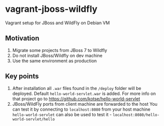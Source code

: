 # vagrant-jboss-wildfly
Vagrant setup for JBoss and WildFly on Debian VM

## Motivation

1. Migrate some projects from JBoss 7 to Wildfly
2. Do not install JBoss/Wildfly on dev machine
3. Use the same environment as production

## Key points

1. After installation all `.war` files found in the `/deploy` folder will be deployed. 
    Default `hello-world-servlet.war` is added. For more info on that project go to https://github.com/kotse/hello-world-servlet
2. JBoss/WildFly ports from client machine are forwarded to the host
    You can test it by connecting to `localhost:8080` from your host machine
    `hello-world-servlet` can also be used to test it - `localhost:8080/hello-world-servlet/hello`
